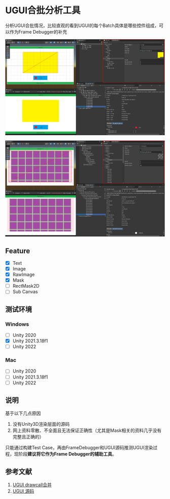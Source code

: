 # UGUI合批分析工具
分析UGUI合批情况，比较直观的看到UGUI的每个Batch具体是哪些控件组成，可以作为Frame Debugger的补充

![ugui_batch_01.png](https://github.com/simplex86/UIBatchAnalyzer/blob/main/_Doc/Images/ugui_batch_01.png)

![ugui_batch_02.png](https://github.com/simplex86/UIBatchAnalyzer/blob/main/_Doc/Images/ugui_batch_02.png)

## Feature
- [X] Text
- [X] Image
- [X] RawImage
- [X] Mask
- [ ] RectMask2D
- [ ] Sub Canvas
## 测试环境
### Windows
- [ ] Unity 2020
- [X] Unity 2021.3.18f1
- [ ] Unity 2022
### Mac
- [ ] Unity 2020
- [ ] Unity 2021.3.18f1
- [ ] Unity 2022
## 说明
基于以下几点原因
1. 没有Unity3D渲染层面的源码
2. 网上资料零散、不全面且无法保证正确性（尤其是Mask相关的资料几乎没有完整且正确的）

只能通过构建Test Case，再由FrameDebugger和UGUI源码推测UGUI渲染过程，现阶段**建议将它作为Frame Debugger的辅助工具**。
## 参考文献
1. [UGUI drawcall合并](https://blog.csdn.net/akak2010110/article/details/80953370)
2. [UGUI 源码](https://github.com/Unity-Technologies/uGUI)
